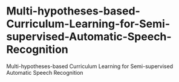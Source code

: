 # Multi-hypotheses-based-Curriculum-Learning-for-Semi-supervised-Automatic-Speech-Recognition
Multi-hypotheses-based Curriculum Learning for Semi-supervised Automatic Speech Recognition
